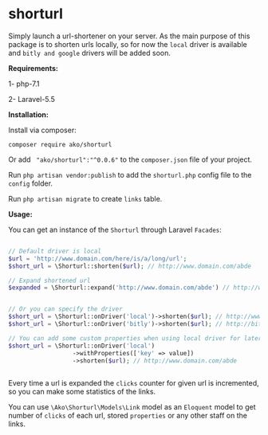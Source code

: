# shorturl
Simply launch a url-shortener on your server.
As the main purpose of this package is to shorten urls locally, so for now the `local` driver
is available and `bitly and google` drivers will be added soon.

**Requirements:**

1- php-7.1

2- Laravel-5.5


**Installation:**

Install via composer:

`
composer require ako/shorturl
`

Or add ` "ako/shorturl":"^0.0.6"` to the `composer.json` file of your project.

Run `php artisan vendor:publish` to add the `shorturl.php` config file to the `config` folder.

Run `php artisan migrate` to create `links` table.

**Usage:**

You can get an instance of the `Shorturl` through Laravel `Facades`:

```php

// Default driver is local
$url = 'http://www.domain.com/here/is/a/long/url';
$short_url = \Shorturl::shorten($url); // http://www.domain.com/abde

// Expand shortened url
$expanded = \Shorturl::expand('http://www.domain.com/abde') // http://www.domain.com/here/is/a/long/url


// Or you can specify the driver
$short_url = \Shorturl::onDriver('local')->shorten($url); // http://www.domain.com/abde
$short_url = \Shorturl::onDriver('bitly')->shorten($url); // http://bit.ly/shortened

// You can add some custom properties when using local driver for later access on the url
$short_url = \Shorturl::onDriver('local')
                  ->withProperties(['key' => value])
                  ->shorten($url); // http://www.domain.com/abde
                  
```

Every time a url is expanded the `clicks` counter for given url is incremented, so you can 
make some statistics of the links.

You can use `\Ako\Shorturl\Models\Link` model as an `Eloquent` model to get number of `clicks` of each url, stored
`properties` or any other staff on the links. 
